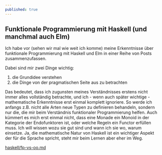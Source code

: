 ```yaml
---
published: true
---
```

## Funktionale Programmierung mit Haskell (und manchmal auch Elm)

Ich habe vor (sehen wir mal wie weit ich komme) meine Erkenntnisse über funktionale Programmierung mit Haskell und Elm in einer Reihe von Posts zusammenzufassen. 

Dabei sind mir zwei Dinge wichtig:

1. die Grundidee verstehen
1. die Dinge von der pragmatischen Seite aus zu betrachten
  
Das bedeutet, dass ich zugunsten meines Verständnisses erstens nicht immer alles vollständig betrachte, und ich - wenn auch später wichtige - mathematische Erkenntnisse erst einmal komplett ignoriere. So werde ich anfangs z.B. nicht alle Arten neue Typen zu definieren behandeln, sondern nur die, die mir beim Verständnis funktionaler Programmierung helfen. Auch kümmert es mich erst einmal nicht, dass eine Monade ein Monoid in der Kategorie der Endofunktoren ist, oder welche Regeln ein Functor erfüllen muss. Ich will wissen wozu sie gut sind und wann ich sie wo, warum einsetze. Ja, die mathematische Natur von Haskell ist ein wichtiger Aspekt der für die Sprache spricht, steht mir beim Lernen aber eher im Weg.

[haskell/fp-vs-oo.md](haskell/fp-vs-oo.md)
